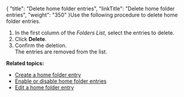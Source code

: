 {
    "title": "Delete home folder entries",
    "linkTitle": "Delete home folder entries",
    "weight": "350"
}Use the following procedure to delete home folder entries.

1.  In the first column of the *Folders List*, select the entries to delete.
2.  Click **Delete**.
3.  Confirm the deletion.  
    The entries are removed from the list.

**Related topics:**

-   [Create a home folder entry](../t_st_create_home_folder_entry)
-   [Enable or disable home folder entries](../t_st_enable_disable_home_folder_entries)
-   [Edit a home folder entry](../t_st_edit_home_folder_entry)
